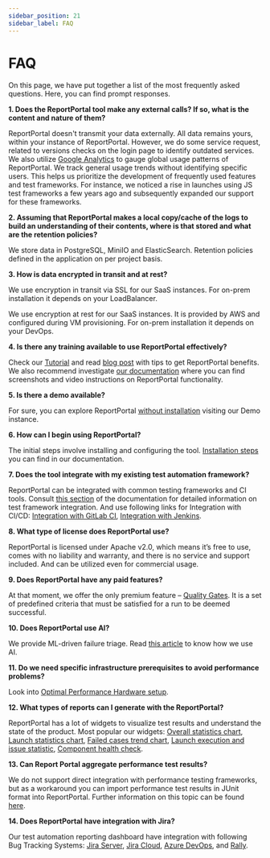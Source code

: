 ```yaml
---
sidebar_position: 21
sidebar_label: FAQ
---
```


# FAQ

On this page, we have put together a list of the most frequently asked questions. Here, you can find prompt responses.

**1. Does the ReportPortal tool make any external calls? If so, what is the content and nature of them?**

ReportPortal doesn't transmit your data externally. All data remains yours, within your instance of ReportPortal. However, we do some service request, related to versions checks on the login page to identify outdated services. We also utilize [Google Analytics](/terms-and-conditions/GoogleAnalyticsUsageByReportPortal) to gauge global usage patterns of ReportPortal. We track general usage trends without identifying specific users. This helps us prioritize the development of frequently used features and test frameworks. For instance, we noticed a rise in launches using JS test frameworks a few years ago and subsequently expanded our support for these frameworks.

**2. Assuming that ReportPortal makes a local copy/cache of the logs to build an understanding of their contents, where is that stored and what are the retention policies?**

We store data in PostgreSQL, MiniIO and ElasticSearch. Retention policies defined in the application on per project basis.

**3. How is data encrypted in transit and at rest?**

We use encryption in transit via SSL for our SaaS instances. For on-prem installation it depends on your LoadBalancer.

We use encryption at rest for our SaaS instances. It is provided by AWS and configured during VM provisioning. For on-prem installation it depends on your DevOps.

**4. Is there any training available to use ReportPortal effectively?**

Check our [Tutorial](/reportportal-tutorial/) and read [blog post](https://reportportal.io/blog/Tips-to-get-ReportPortal-benefits) with tips to get ReportPortal benefits. We also recommend investigate [our documentation](https://reportportal.io/docs/) where you can find screenshots and video instructions on ReportPortal functionality.

**5. Is there a demo available?**

For sure, you can explore ReportPortal [without installation](/reportportal-tutorial/#how-to-explore-reportportal-without-installation) visiting our Demo instance.

**6. How can I begin using ReportPortal?**

The initial steps involve installing and configuring the tool. [Installation steps](/category/installation-steps) you can find in our documentation.

**7. Does the tool integrate with my existing test automation framework?**

ReportPortal can be integrated with common testing frameworks and CI tools. Consult [this section](/log-data-in-reportportal/test-framework-integration) of the documentation for detailed information on test framework integration. And use following links for Integration with CI/CD: [Integration with GitLab CI](/quality-gates/IntegrationWithCICD/IntegrationWithGitLabCI/), [Integration with Jenkins](/quality-gates/IntegrationWithCICD/IntegrationWithJenkins/).

**8. What type of license does ReportPortal use?**

ReportPortal is licensed under Apache v2.0, which means it’s free to use, comes with no liability and warranty, and there is no service and support included. And can be utilized even for commercial usage.

**9. Does ReportPortal have any paid features?**

At that moment, we offer the only premium feature – [Quality Gates](/category/quality-gates). It is a set of predefined criteria that must be satisfied for a run to be deemed successful.

**10. Does ReportPortal use AI?**

We provide ML-driven failure triage. Read [this article](https://reportportal.io/blog/How-we-use-AI) to know how we use AI.

**11. Do we need specific infrastructure prerequisites to avoid performance problems?**

Look into [Optimal Performance Hardware setup](/installation-steps/OptimalPerformanceHardwareSetup).

**12. What types of reports can I generate with the ReportPortal?**

ReportPortal has a lot of widgets to visualize test results and understand the state of the product. Most popular our widgets: [Overall statistics chart](/dashboards-and-widgets/OverallStatistics), [Launch statistics chart](/dashboards-and-widgets/LaunchStatisticsChart), [Failed cases trend chart](/dashboards-and-widgets/FailedCasesTrendChart), [Launch execution and issue statistic](/dashboards-and-widgets/LaunchExecutionAndIssueStatistic), [Component health check](/dashboards-and-widgets/ComponentHealthCheck).

**13. Can Report Portal aggregate performance test results?**

We do not support direct integration with performance testing frameworks, but as a workaround you can import performance test results in JUnit format into ReportPortal. Further information on this topic can be found [here](https://github.com/reportportal/reportportal/issues/1820).

**14. Does ReportPortal have integration with Jira?**

Our test automation reporting dashboard have integration with following Bug Tracking Systems: [Jira Server](/plugins/AtlassianJiraServer), [Jira Cloud](/plugins/AtlassianJiraCloud), [Azure DevOps](/plugins/AzureDevOpsBTS), and [Rally](/plugins/Rally). 
